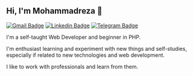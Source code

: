 ﻿## Hi, I'm Mohammadreza 👋
[![Gmail Badge](https://img.shields.io/badge/-mohammadreza.rahimi1373@gmail.com-c14438?style=flat&logo=Gmail&logoColor=white&link=mailto:mohammadreza.rahimi1373@gmail.com)](mailto:mohammadreza.rahimi1373@gmail.com)
[![Linkedin Badge](https://img.shields.io/badge/-Mohammadreza%20Rahimi-0072b1?style=flat&logo=Linkedin&logoColor=white&link=https://www.linkedin.com/in/rahimi73/)](https://www.linkedin.com/in/rahimi73/)
[![Telegram Badge](https://img.shields.io/badge/-Telegram-blue?style=flat&logo=telegram&logoColor=white&link=https://t.me/Mohammadreza_73/)](https://t.me/Mohammadreza_73/)

I'm a self-taught Web Developer and beginner in PHP.

I'm enthusiast learning and experiment with new things and self-studies, especially if related to new technologies and web development.

I like to work with professionals and learn from them.
